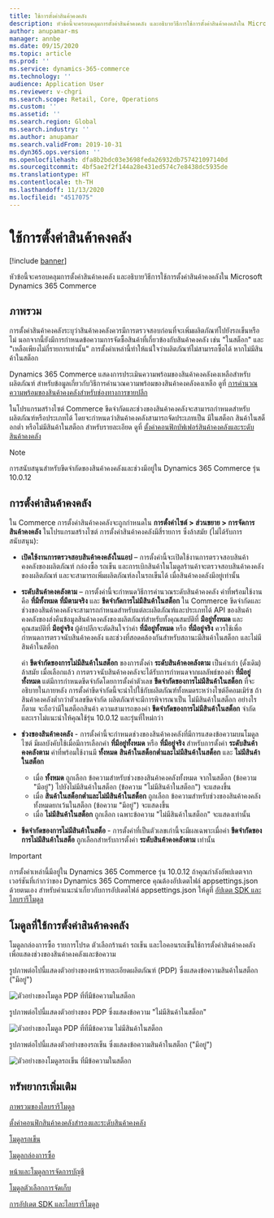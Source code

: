 ```yaml
---
title: ใช้การตั้งค่าสินค้าคงคลัง
description: หัวข้อนี้จะครอบคลุมการตั้งค่าสินค้าคงคลัง และอธิบายวิธีการใช้การตั้งค่าสินค้าคงคลังใน Microsoft Dynamics 365 Commerce
author: anupamar-ms
manager: annbe
ms.date: 09/15/2020
ms.topic: article
ms.prod: ''
ms.service: dynamics-365-commerce
ms.technology: ''
audience: Application User
ms.reviewer: v-chgri
ms.search.scope: Retail, Core, Operations
ms.custom: ''
ms.assetid: ''
ms.search.region: Global
ms.search.industry: ''
ms.author: anupamar
ms.search.validFrom: 2019-10-31
ms.dyn365.ops.version: ''
ms.openlocfilehash: dfa8b2bdc03e3698feda26932db757421097140d
ms.sourcegitcommit: 4bf5ae2f2f144a28e431ed574c7e8438dc5935de
ms.translationtype: HT
ms.contentlocale: th-TH
ms.lasthandoff: 11/13/2020
ms.locfileid: "4517075"
---
```

# <a name="apply-inventory-settings"></a>ใช้การตั้งค่าสินค้าคงคลัง

[!include [banner](includes/banner.md)]

หัวข้อนี้จะครอบคลุมการตั้งค่าสินค้าคงคลัง และอธิบายวิธีการใช้การตั้งค่าสินค้าคงคลังใน Microsoft Dynamics 365 Commerce

## <a name="overview"></a>ภาพรวม

การตั้งค่าสินค้าคงคลังระบุว่าสินค้าคงคลังควรมีการตรวจสอบก่อนที่จะเพิ่มผลิตภัณฑ์ไปยังรถเข็นหรือไม่ นอกจากนี้ยังมีการกำหนดข้อความการจัดซื้อสินค้าที่เกี่ยวข้องกับสินค้าคงคลัง เช่น "ในสต็อก" และ "เหลือเพียงไม่กี่รายการเท่านั้น" การตั้งค่าเหล่านี้ทำให้แน่ใจว่าผลิตภัณฑ์ไม่สามารถซื้อได้ หากไม่มีสินค้าในสต็อก

Dynamics 365 Commerce แสดงการประเมินความพร้อมของสินค้าคงคลังคงเหลือสำหรับผลิตภัณฑ์ สำหรับข้อมูลเกี่ยวกับวิธีการคำนวณความพร้อมของสินค้าคงคลังคงเหลือ ดูที่ [การคำนวณความพร้อมของสินค้าคงคลังสำหรับช่องทางการขายปลีก](calculated-inventory-retail-channels.md)

ในโปรแกรมสร้างไซต์ Commerce ขีดจำกัดและช่วงของสินค้าคงคลังจะสามารถกำหนดสำหรับผลิตภัณฑ์หรือประเภทได้ โดยจะกำหนดว่าสินค้าคงคลังสามารถจัดประเภทเป็น มีในสต็อก สินค้าในสต็อกต่ำ หรือไม่มีสินค้าในสต็อก สำหรับรายละเอียด ดูที่ [ตั้งค่าคอนฟิกบัฟเฟอร์สินค้าคงคลังและระดับสินค้าคงคลัง](inventory-buffers-levels.md)

> [!NOTE]
> การสนับสนุนสำหรับขีดจำกัดของสินค้าคงคลังและช่วงมีอยู่ใน Dynamics 365 Commerce รุ่น 10.0.12

## <a name="inventory-settings"></a>การตั้งค่าสินค้าคงคลัง

ใน Commerce การตั้งค่าสินค้าคงคลังจะถูกกำหนดใน **การตั้งค่าไซต์ \> ส่วนขยาย \> การจัดการสินค้าคงคลัง** ในโปรแกรมสร้างไซต์ การตั้งค่าสินค้าคงคลังมีสี่รายการ ซึ่งล้าสมัย (ไม่ได้รับการสนับสนุน):

- **เปิดใช้งานการตรวจสอบสินค้าคงคลังในแอป** – การตั้งค่านี้จะเปิดใช้งานการตรวจสอบสินค้าคงคลังของผลิตภัณฑ์ กล่องซื้อ รถเข็น และการเบิกสินค้าในโมดูลร้านค้าจะตรวจสอบสินค้าคงคลังของผลิตภัณฑ์ และจะสามารถเพิ่มผลิตภัณฑ์ลงในรถเข็นได้ เมื่อสินค้าคงคลังมีอยู่เท่านั้น
- **ระดับสินค้าคงคลังตาม** – การตั้งค่านี้จะกำหนดวิธีการคำนวณระดับสินค้าคงคลัง ค่าที่พร้อมใช้งานคือ **ที่มีทั้งหมด** **ที่มีตามจริง** และ **ขีดจำกัดการไม่มีสินค้าในสต็อก** ใน Commerce ขีดจำกัดและช่วงของสินค้าคงคลังจะสามารถกำหนดสำหรับแต่ละผลิตภัณฑ์และประเภทได้ API ของสินค้าคงคลังของส่งคืนข้อมูลสินค้าคงคลังของผลิตภัณฑ์สำหรับทั้งคุณสมบัติที่ **มีอยู่ทั้งหมด** และคุณสมบัติที่ **มีอยู่จริง** ผู้ค้าปลีกจะตัดสินใจว่าค่า **ที่มีอยู่ทั้งหมด** หรือ **ที่มีอยู่จริง** ควรใช้เพื่อกำหนดการตรวจนับสินค้าคงคลัง และช่วงที่สอดคล้องกันสำหรับสถานะมีสินค้าในสต็อก และไม่มีสินค้าในสต็อก

    ค่า **ขีดจำกัดของการไม่มีสินค้าในสต็อก** ของการตั้งค่า **ระดับสินค้าคงคลังตาม** เป็นค่าเก่า (ดั้งเดิม) ล้าสมัย เมื่อเลือกแล้ว การตรวจนับสินค้าคงคลังจะได้รับการกำหนดจากผลลัพธ์ของค่า **ที่มีอยู่ทั้งหมด** แต่มีการกำหนดขีดจำกัดโดยการตั้งค่าตัวเลข **ขีดจำกัดของการไม่มีสินค้าในสต็อก** ที่จะอธิบายในภายหลัง การตั้งค่าขีดจำกัดนี้จะนำไปใช้กับผลิตภัณฑ์ทั้งหมดระหว่างไซต์อีคอมเมิร์ซ ถ้าสินค้าคงคลังต่ำกว่าตัวเลขขีดจำกัด ผลิตภัณฑ์จะมีการพิจารณาเป็น ไม่มีสินค้าในสต็อก อย่างไรก็ตาม จะถือว่ามีในสต็อกสินค้า ความสามารถของค่า **ขีดจำกัดของการไม่มีสินค้าในสต็อก** จำกัด และเราไม่แนะนำให้คุณใช้รุ่น 10.0.12 และรุ่นที่ใหม่กว่า

- **ช่วงของสินค้าคงคลัง** - การตั้งค่านี้จะกำหนดช่วงของสินค้าคงคลังที่มีการแสดงข้อความบนโมดูลไซต์ มีผลบังคับใช้เมื่อมีการเลือกค่า **ที่มีอยู่ทั้งหมด** หรือ **ที่มีอยู่จริง** สำหรับการตั้งค่า **ระดับสินค้าคงคลังตาม** ค่าที่พร้อมใช้งานมี **ทั้งหมด** **สินค้าในสต็อกต่ำและไม่มีสินค้าในสต็อก** และ **ไม่มีสินค้าในสต็อก**

    - เมื่อ **ทั้งหมด** ถูกเลือก ข้อความสำหรับช่วงของสินค้าคงคลังทั้งหมด จากในสต็อก (ข้อความ "มีอยู่") ไปยังไม่มีสินค้าในสต็อก (ข้อความ "ไม่มีสินค้าในสต็อก") จะแสดงขึ้น
    - เมื่อ **สินค้าในสต็อกต่ำและไม่มีสินค้าในสต็อก** ถูกเลือก ข้อความสำหรับช่วงของสินค้าคงคลังทั้งหมดยกเว้นในสต็อก (ข้อความ "มีอยู่") จะแสดงขึ้น
    - เมื่อ **ไม่มีสินค้าในสต็อก** ถูกเลือก เฉพาะข้อความ "ไม่มีสินค้าในสต็อก" จะแสดงเท่านั้น

- **ขีดจำกัดของการไม่มีสินค้าในสต็อ** - การตั้งค่าที่เป็นตัวเลขเก่านี้จะมีผลเฉพาะเมื่อค่า **ขีดจำกัดของการไม่มีสินค้าในสต็อ** ถูกเลือกสำหรับการตั้งค่า **ระดับสินค้าคงคลังตาม** เท่านั้น

> [!IMPORTANT] 
> การตั้งค่าเหล่านี้มีอยู่ใน Dynamics 365 Commerce รุ่น 10.0.12 ถ้าคุณกำลังอัพปเดตจากเวอร์ชันที่เก่ากว่าของ Dynamics 365 Commerce คุณต้องอัปเดตไฟล์ appsettings.json ด้วยตนเอง สำหรับคำแนะนำเกี่ยวกับการอัปเดตไฟล์ appsettings.json ให้ดูที่ [อัปเดต SDK และไลบรารีโมดูล](e-commerce-extensibility/sdk-updates.md#update-the-appsettingsjson-file)

## <a name="modules-that-use-inventory-settings"></a>โมดูลที่ใช้การตั้งค่าสินค้าคงคลัง

โมดูลกล่องการซื้อ รายการโปรด ตัวเลือกร้านค้า รถเข็น และไอคอนรถเข็นใช้การตั้งค่าสินค้าคงคลัง เพื่อแสดงช่วงของสินค้าคงคลังและข้อความ

รูปภาพต่อไปนี้แสดงตัวอย่างของหน้ารายละเอียดผลิตภัณฑ์ (PDP) ซึ่งแสดงข้อความสินค้าในสต็อก ("มีอยู่")

![ตัวอย่างของโมดูล PDP ที่ที่มีข้อความในสต็อก](./media/pdp-InStock.png)

รูปภาพต่อไปนี้แสดงตัวอย่างของ PDP ซึ่งแสดงข้อความ "ไม่มีสินค้าในสต็อก"

![ตัวอย่างของโมดูล PDP ที่ที่มีข้อความ ไม่มีสินค้าในสต็อก](./media/pdp-outofstock.png)

รูปภาพต่อไปนี้แสดงตัวอย่างของรถเข็น ซึ่งแสดงข้อความสินค้าในสต็อก ("มีอยู่")

![ตัวอย่างของโมดูลรถเข็น ที่มีข้อความในสต็อก](./media/cart-instock.png)

## <a name="additional-resources"></a>ทรัพยากรเพิ่มเติม

[ภาพรวมของไลบรารีโมดูล](starter-kit-overview.md)

[ตั้งค่าคอนฟิกสินค้าคงคลังสำรองและระดับสินค้าคงคลัง](inventory-buffers-levels.md)

[โมดูลรถเข็น](add-cart-module.md)

[โมดูลกล่องการซื้อ](add-buy-box.md)

[หน้าและโมดูลการจัดการบัญชี](account-management.md)

[โมดูลตัวเลือกการจัดเก็บ](store-selector.md)

[การอัปเดต SDK และไลบรารีโมดูล](e-commerce-extensibility/sdk-updates.md)

